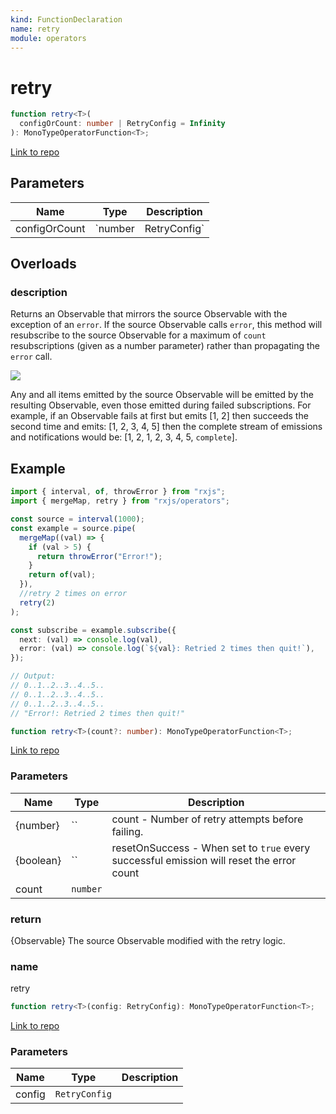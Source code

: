 ```yaml
---
kind: FunctionDeclaration
name: retry
module: operators
---
```


# retry

```ts
function retry<T>(
  configOrCount: number | RetryConfig = Infinity
): MonoTypeOperatorFunction<T>;
```

[Link to repo](https://github.com/ReactiveX/rxjs/blob/master/src/internal/operators/retry.ts#L62-L113)

## Parameters

| Name          | Type    | Description  |
| ------------- | ------- | ------------ |
| configOrCount | `number | RetryConfig` |  |

## Overloads

### description

Returns an Observable that mirrors the source Observable with the exception of an `error`. If the source Observable
calls `error`, this method will resubscribe to the source Observable for a maximum of `count` resubscriptions (given
as a number parameter) rather than propagating the `error` call.

![](retry.png)

Any and all items emitted by the source Observable will be emitted by the resulting Observable, even those emitted
during failed subscriptions. For example, if an Observable fails at first but emits [1, 2] then succeeds the second
time and emits: [1, 2, 3, 4, 5] then the complete stream of emissions and notifications
would be: [1, 2, 1, 2, 3, 4, 5, `complete`].

## Example

```ts
import { interval, of, throwError } from "rxjs";
import { mergeMap, retry } from "rxjs/operators";

const source = interval(1000);
const example = source.pipe(
  mergeMap((val) => {
    if (val > 5) {
      return throwError("Error!");
    }
    return of(val);
  }),
  //retry 2 times on error
  retry(2)
);

const subscribe = example.subscribe({
  next: (val) => console.log(val),
  error: (val) => console.log(`${val}: Retried 2 times then quit!`),
});

// Output:
// 0..1..2..3..4..5..
// 0..1..2..3..4..5..
// 0..1..2..3..4..5..
// "Error!: Retried 2 times then quit!"
```

```ts
function retry<T>(count?: number): MonoTypeOperatorFunction<T>;
```

[Link to repo](https://github.com/ReactiveX/rxjs/blob/master/src/internal/operators/retry.ts#L60-L60)

### Parameters

| Name      | Type     | Description                                                                              |
| --------- | -------- | ---------------------------------------------------------------------------------------- |
| {number}  | ``       | count - Number of retry attempts before failing.                                         |
| {boolean} | ``       | resetOnSuccess - When set to `true` every successful emission will reset the error count |
| count     | `number` |                                                                                          |

### return

{Observable} The source Observable modified with the retry logic.

### name

retry

```ts
function retry<T>(config: RetryConfig): MonoTypeOperatorFunction<T>;
```

[Link to repo](https://github.com/ReactiveX/rxjs/blob/master/src/internal/operators/retry.ts#L61-L61)

### Parameters

| Name   | Type          | Description |
| ------ | ------------- | ----------- |
| config | `RetryConfig` |             |
